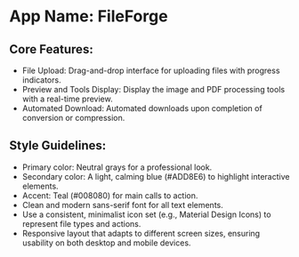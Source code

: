 # **App Name**: FileForge

## Core Features:

- File Upload: Drag-and-drop interface for uploading files with progress indicators.
- Preview and Tools Display: Display the image and PDF processing tools with a real-time preview.
- Automated Download: Automated downloads upon completion of conversion or compression.

## Style Guidelines:

- Primary color: Neutral grays for a professional look.
- Secondary color: A light, calming blue (#ADD8E6) to highlight interactive elements.
- Accent: Teal (#008080) for main calls to action.
- Clean and modern sans-serif font for all text elements.
- Use a consistent, minimalist icon set (e.g., Material Design Icons) to represent file types and actions.
- Responsive layout that adapts to different screen sizes, ensuring usability on both desktop and mobile devices.